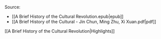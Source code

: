 Source: 
  - [[A Brief History of the Cultural Revolution.epub|epub]]
  - [[A Brief History of the Cultural - Jin Chun, Ming Zhu, Xi Xuan.pdf|pdf]]

[[A Brief History of the Cultural Revolution|Highlights]]